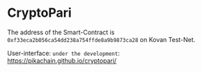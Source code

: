 # CryptoPari

The address of the Smart-Contract is `0xf33eca2b056ca54dd238a754ffde8a9b9873ca28` on Kovan Test-Net.

User-interface: `under the development`: https://pikachain.github.io/cryptopari/
